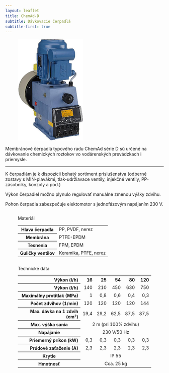 ```yaml
---
layout: leaflet
title: ChemAd-D
subtitle: Dávkovacie čerpadlá
subtitle-first: true
---
```


<figure><img src="ChemAd-D.jpg" style="width: 5.5cm" /></figure>

<p class="marquee">
    Membránové čerpadlá typového radu ChemAd série D sú
    určené na dávkovanie chemických roztokov vo vodárenských prevádzkach i
    priemysle.
</p>

---

K čerpadlám je k dispozícii bohatý sortiment príslušenstva (odberné
zostavy s MIN-plavákmi, tlak-udržiavace ventily, injekčné ventily,
PP-zásobníky, konzoly a pod.)

Výkon čerpadiel možno plynulo regulovať manuálne zmenou výšky zdvihu.

Pohon čerpadla zabezpečuje elektomotor s jednofázovým napájaním 230 V.

<figure class="block" style="float: left">
    <figcaption>Materiál</figcaption>
    <table>
        <tr>
            <th>Hlava čerpadla</th>
            <td>PP, PVDF, nerez</td>
        </tr>
        <tr>
            <th>Membrána</th>
            <td>PTFE-EPDM</td>
        </tr>
        <tr>
            <th>Tesnenia</th>
            <td>FPM, EPDM</td>
        </tr>
        <tr>
            <th>Guličky ventilov</th>
            <td>Keramika, PTFE, nerez</td>
        </tr>
    </table>
</figure>

<figure class="block" style="clear: both">
    <figcaption>Technické dáta</figcaption>
    <table>
        <tr style="text-align: right">
            <th style="width: 5cm">Výkon (l/h)</th>
            <th style="text-align: right">16</th>
            <th style="text-align: right">25</th>
            <th style="text-align: right">54</th>
            <th style="text-align: right">80</th>
            <th style="text-align: right">120</th>
        </tr>
        <tr style="text-align: right">
            <th>Výkon (l/h)</th>
            <td>140</td>
            <td>210</td>
            <td>450</td>
            <td>630</td>
            <td>750</td>
        </tr>
        <tr style="text-align: right">
            <th>Maximálny protitlak (MPa)</th>
            <td>1</td>
            <td>0,8</td>
            <td>0,6</td>
            <td>0,4</td>
            <td>0,3</td>
        </tr>
        <tr style="text-align: right">
            <th>Počet zdvihov (1/min)</th>
            <td>120</td>
            <td>120</td>
            <td>120</td>
            <td>120</td>
            <td>144</td>
        </tr>
        <tr style="text-align: right">
            <th>Max. dávka na 1 zdvih (cm³)</th>
            <td>19,4</td>
            <td>29,2</td>
            <td>62,5</td>
            <td>87,5</td>
            <td>87,5</td>
        </tr>
        <tr>
            <th>Max. výška sania</th>
            <td colspan="5" style="text-align: center">2 m (pri 100% zdvihu)</td>
        </tr>
        <tr>
            <th>Napájanie</th>
            <td colspan="5" style="text-align: center">230 V/50 Hz</td>
        </tr>
        <tr style="text-align: right">
            <th>Priemerný príkon (kW)</th>
            <td>0,3</td>
            <td>0,3</td>
            <td>0,3</td>
            <td>0,3</td>
            <td>0,3</td>
        </tr>
        <tr style="text-align: right">
            <th>Prúdové zaťaženie (A)</th>
            <td>2,3</td>
            <td>2,3</td>
            <td>2,3</td>
            <td>2,3</td>
            <td>2,3</td>
        </tr>
        <tr>
            <th>Krytie</th>
            <td colspan="5" style="text-align: center">IP 55</td>
        </tr>
        <tr>
            <th>Hmotnosť</th>
            <td colspan="5" style="text-align: center">Cca. 25 kg</td>
        </tr>
    </table>
</figure>

